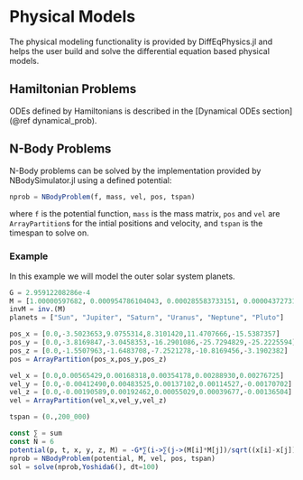 # Physical Models

The physical modeling functionality is provided by DiffEqPhysics.jl and helps
the user build and solve the differential equation based physical models.

## Hamiltonian Problems

ODEs defined by Hamiltonians is described in the
[Dynamical ODEs section](@ref dynamical_prob).

## N-Body Problems

N-Body problems can be solved by the implementation provided
by NBodySimulator.jl using a defined potential:

```julia
nprob = NBodyProblem(f, mass, vel, pos, tspan)
```

where `f` is the potential function, `mass` is the mass matrix, `pos` and `vel`
are `ArrayPartition`s for the intial positions and velocity, and `tspan` is the
timespan to solve on.

### Example

In this example we will model the outer solar system planets.

```julia
G = 2.95912208286e-4
M = [1.00000597682, 0.000954786104043, 0.000285583733151, 0.0000437273164546, 0.0000517759138449, 1/1.3e8]
invM = inv.(M)
planets = ["Sun", "Jupiter", "Saturn", "Uranus", "Neptune", "Pluto"]

pos_x = [0.0,-3.5023653,9.0755314,8.3101420,11.4707666,-15.5387357]
pos_y = [0.0,-3.8169847,-3.0458353,-16.2901086,-25.7294829,-25.2225594]
pos_z = [0.0,-1.5507963,-1.6483708,-7.2521278,-10.8169456,-3.1902382]
pos = ArrayPartition(pos_x,pos_y,pos_z)

vel_x = [0.0,0.00565429,0.00168318,0.00354178,0.00288930,0.00276725]
vel_y = [0.0,-0.00412490,0.00483525,0.00137102,0.00114527,-0.00170702]
vel_z = [0.0,-0.00190589,0.00192462,0.00055029,0.00039677,-0.00136504]
vel = ArrayPartition(vel_x,vel_y,vel_z)

tspan = (0.,200_000)

const ∑ = sum
const N = 6
potential(p, t, x, y, z, M) = -G*∑(i->∑(j->(M[i]*M[j])/sqrt((x[i]-x[j])^2 + (y[i]-y[j])^2 + (z[i]-z[j])^2), 1:i-1), 2:N)
nprob = NBodyProblem(potential, M, vel, pos, tspan)
sol = solve(nprob,Yoshida6(), dt=100)
```
